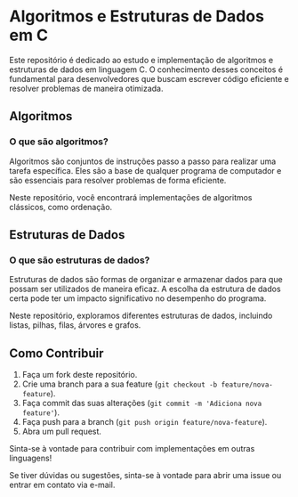 # Algoritmos e Estruturas de Dados em C

Este repositório é dedicado ao estudo e implementação de algoritmos e estruturas de dados em linguagem C. O conhecimento desses conceitos é fundamental para desenvolvedores que buscam escrever código eficiente e resolver problemas de maneira otimizada.

## Algoritmos

### O que são algoritmos?

Algoritmos são conjuntos de instruções passo a passo para realizar uma tarefa específica. Eles são a base de qualquer programa de computador e são essenciais para resolver problemas de forma eficiente.

Neste repositório, você encontrará implementações de algoritmos clássicos, como ordenação.

## Estruturas de Dados

### O que são estruturas de dados?

Estruturas de dados são formas de organizar e armazenar dados para que possam ser utilizados de maneira eficaz. A escolha da estrutura de dados certa pode ter um impacto significativo no desempenho do programa.

Neste repositório, exploramos diferentes estruturas de dados, incluindo listas, pilhas, filas, árvores e grafos.

## Como Contribuir

1. Faça um fork deste repositório.
2. Crie uma branch para a sua feature (`git checkout -b feature/nova-feature`).
3. Faça commit das suas alterações (`git commit -m 'Adiciona nova feature'`).
4. Faça push para a branch (`git push origin feature/nova-feature`).
5. Abra um pull request.

Sinta-se à vontade para contribuir com implementações em outras linguagens!

Se tiver dúvidas ou sugestões, sinta-se à vontade para abrir uma issue ou entrar em contato via e-mail.

